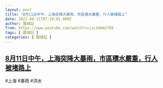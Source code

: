 ```yaml
---
layout: post
title: "8月11日中午，上海突降大暴雨，市區積水嚴重，行人被堵路上"
date: 2021-08-11T07:19:01.000Z
author: 圍城記
from: https://www.youtube.com/watch?v=jzLSAkN1fE0
tags: [ 圍城記 ]
categories: [ 圍城記 ]
---
```

<!--1628666341000-->
[8月11日中午，上海突降大暴雨，市區積水嚴重，行人被堵路上](https://www.youtube.com/watch?v=jzLSAkN1fE0)
------

<div>
#上海 #暴雨 #洪水
</div>
